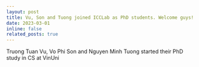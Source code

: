 ```yaml
---
layout: post
title: Vu, Son and Tuong joined ICCLab as PhD students. Welcome guys!
date: 2023-03-01 
inline: false
related_posts: true
---
```




Truong Tuan Vu, Vo Phi Son and Nguyen Minh Tuong started their PhD study in CS at VinUni
